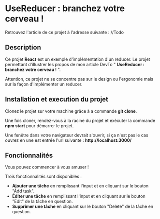 # UseReducer : branchez votre cerveau !

Retrouvez l'article de ce projet à l'adresse suivante : //Todo

## Description
Ce projet **React** est un exemple d'implémentation d'un reducer. Le projet permettant d'illustrer les propos de mon article DevTo  " **UseReducer : branchez votre cerveau !** ".

Attention, ce projet ne se concentre pas sur le design ou l'ergonomie mais sur la façon d'implémenter un reducer.

## Installation et execution du projet
Clonez le projet sur votre machine grâce à a commande **git clone**.

Une fois cloner, rendez-vous à la racine du projet et exécuter la commande **npm start** pour démarrer le projet.

Une fenêtre dans votre navigateur devrait s'ouvrir, si ça n'est pas le cas ouvrez en une est entrée l'url suivante : **http://localhost:3000/**

## Fonctionnalités
Vous pouvez commencer à vous amuser !

Trois fonctionnalités sont disponibles :
- **Ajouter une tâche** en remplissant l'input et en cliquant sur le bouton "Add task".
- **Éditer une tâche** en remplissant l'input et en cliquant sur le bouton "Edit" de la tâche en question.
- **Supprimer une tâche** en cliquant sur le bouton "Delete" de la tâche en question.

